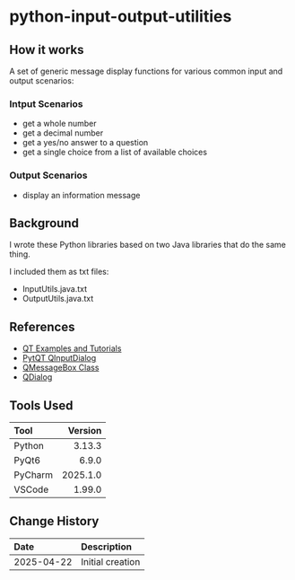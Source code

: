 # python-input-output-utilities

## How it works
A set of generic message display functions for various common input and output scenarios:
### Intput Scenarios
* get a whole number
* get a decimal number
* get a yes/no answer to a question
* get a single choice from a list of available choices

### Output Scenarios
* display an information message

## Background
I wrote these Python libraries based on two Java libraries that do the same thing.

I included them as txt files:

* InputUtils.java.txt
* OutputUtils.java.txt

## References
* [QT Examples and Tutorials](https://doc.qt.io/qt-6/qtexamplesandtutorials.html)
* [PytQT QInputDialog](https://doc.qt.io/qtforpython-5/PySide2/QtWidgets/QInputDialog.html)
* [QMessageBox Class](https://doc.qt.io/qt-6/qmessagebox.html)
* [QDialog](https://doc.qt.io/qtforpython-5/PySide2/QtWidgets/QDialog.html)

## Tools Used

| Tool    |  Version |
|:--------|---------:|
| Python  |   3.13.3 |
| PyQt6   |    6.9.0 |
| PyCharm | 2025.1.0 |
| VSCode  |   1.99.0 |

## Change History

| Date       | Description      |
|:-----------|:-----------------|
| 2025-04-22 | Initial creation |
